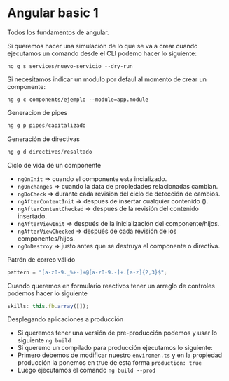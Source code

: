 # Angular basic 1

Todos los fundamentos de angular.

Si queremos hacer una simulación de lo que se va a crear cuando ejecutamos un comando desde el CLI podemo hacer lo siguiente:

```
ng g s services/nuevo-servicio --dry-run
```

Si necesitamos indicar un modulo por defaul al momento de crear un componente:

```
ng g c components/ejemplo --module=app.module
```

Generacion de pipes

```js
ng g p pipes/capitalizado
```

Generación de directivas

```js
ng g d directives/resaltado
```

Ciclo de vida de un componente

- `ngOnInit` => cuando el componente esta incializado.
- `ngOnchanges` => cuando la data de propiedades relacionadas cambian.
- `ngDoCheck` => durante cada revision del ciclo de detección de cambios.
- `ngAfterContentInit` => despues de insertar cualquier contenido (<app-un-componente>).
- `ngAfterContentChecked` => despues de la revisión del contenido insertado.
- `ngAfterViewInit` => después de la inicialización del componente/hijos.
- `ngAfterViewChecked` => después de cada revisión de los componentes/hijos.
- `ngOnDestroy` => justo antes que se destruya el componente o directiva.

Patrón de correo válido

```js
pattern = "[a-z0-9._%+-]+@[a-z0-9.-]+.[a-z]{2,3}$";
```

Cuando queremos en formulario reactivos tener un arreglo de controles podemos hacer lo siguiente

```js
skills: this.fb.array([]);
```

Desplegando aplicaciones a producción

- Si queremos tener una versión de pre-producción podemos y usar lo siguiente `ng build`
- Si queremo un compilado para producción ejecutamos lo siguiente:
- Primero debemos de modificar nuestro `enviromen.ts` y en la propiedad producción la ponemos en true de esta forma `production: true`
- Luego ejecutamos el comando `ng build --prod`
